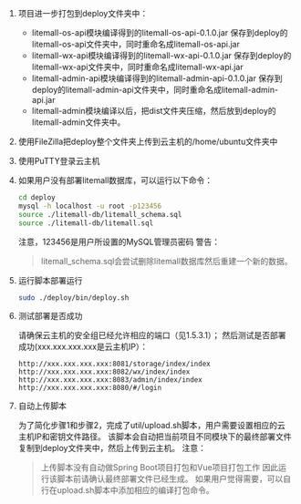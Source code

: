 
1. 项目进一步打包到deploy文件夹中：
   * litemall-os-api模块编译得到的litemall-os-api-0.1.0.jar 保存到deploy的litemall-os-api文件夹中，同时重命名成litemall-os-api.jar
   * litemall-wx-api模块编译得到的litemall-wx-api-0.1.0.jar 保存到deploy的litemall-wx-api文件夹中，同时重命名成litemall-wx-api.jar
   * litemall-admin-api模块编译得到的litemall-admin-api-0.1.0.jar 保存到deploy的litemall-admin-api文件夹中，同时重命名成litemall-admin-api.jar
   * litemall-admin模块编译以后，把dist文件夹压缩，然后放到deploy的litemall-admin文件夹中。
   
2. 使用FileZilla把deploy整个文件夹上传到云主机的/home/ubuntu文件夹中

3. 使用PuTTY登录云主机

4. 如果用户没有部署litemall数据库，可以运行以下命令：

    ```bash
    cd deploy
    mysql -h localhost -u root -p123456 
    source ./litemall-db/litemall_schema.sql 
    source ./litemall-db/litemall.sql 
    ```
    注意，123456是用户所设置的MySQL管理员密码
    警告：
    > litemall_schema.sql会尝试删除litemall数据库然后重建一个新的数据。

5. 运行脚本部署运行

    ```bash
    sudo ./deploy/bin/deploy.sh
    ```

6. 测试部署是否成功
  
    请确保云主机的安全组已经允许相应的端口（见1.5.3.1）；
    然后测试是否部署成功(xxx.xxx.xxx.xxx是云主机IP）：

    ```
    http://xxx.xxx.xxx.xxx:8081/storage/index/index
    http://xxx.xxx.xxx.xxx:8082/wx/index/index
    http://xxx.xxx.xxx.xxx:8083/admin/index/index
    http://xxx.xxx.xxx.xxx:8080/#/login
    ```

7. 自动上传脚本

    为了简化步骤1和步骤2，完成了util/upload.sh脚本，用户需要设置相应的云主机IP和密钥文件路径。
    该脚本会自动把当前项目不同模块下的最终部署文件复制到deploy文件夹中，然后上传到云主机。
    注意：
    > 上传脚本没有自动做Spring Boot项目打包和Vue项目打包工作
    > 因此运行该脚本前请确认最终部署文件已经生成。
    > 如果用户觉得需要，可以自行在upload.sh脚本中添加相应的编译打包命令。
   